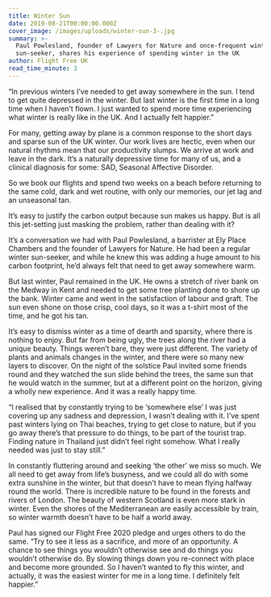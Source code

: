 ```yaml
---
title: Winter Sun
date: 2019-08-21T00:00:00.000Z
cover_image: /images/uploads/winter-sun-3-.jpg
summary: >-
  Paul Powlesland, founder of Lawyers for Nature and once-frequent winter
  sun-seeker, shares his experience of spending winter in the UK
author: Flight Free UK
read_time_minute: 3
---
```


“In previous winters I’ve needed to get away somewhere in the sun. I tend to get quite depressed in the winter. But last winter is the first time in a long time when I haven’t flown. I just wanted to spend more time experiencing what winter is really like in the UK. And I actually felt happier.”

For many, getting away by plane is a common response to the short days and sparse sun of the UK winter. Our work lives are hectic, even when our natural rhythms mean that our productivity slumps. We arrive at work and leave in the dark. It’s a naturally depressive time for many of us, and a clinical diagnosis for some: SAD, Seasonal Affective Disorder. 

So we book our flights and spend two weeks on a beach before returning to the same cold, dark and wet routine, with only our memories, our jet lag and an unseasonal tan.

It’s easy to justify the carbon output because sun makes us happy. But is all this jet-setting just masking the problem, rather than dealing with it?  

It’s a conversation we had with Paul Powlesland, a barrister at Ely Place Chambers and the founder of Lawyers for Nature. He had been a regular winter sun-seeker, and while he knew this was adding a huge amount to his carbon footprint, he’d always felt that need to get away somewhere warm.

But last winter, Paul remained in the UK. He owns a stretch of river bank on the Medway in Kent and needed to get some tree planting done to shore up the bank. Winter came and went in the satisfaction of labour and graft. The sun even shone on those crisp, cool days, so it was a t-shirt most of the time, and he got his tan.

It’s easy to dismiss winter as a time of dearth and sparsity, where there is nothing to enjoy. But far from being ugly, the trees along the river had a unique beauty. Things weren’t bare, they were just different. The variety of plants and animals changes in the winter, and there were so many new layers to discover. On the night of the solstice Paul invited some friends round and they watched the sun slide behind the trees, the same sun that he would watch in the summer, but at a different point on the horizon, giving a wholly new experience. And it was a really happy time.

“I realised that by constantly trying to be ‘somewhere else’ I was just covering up any sadness and depression, I wasn’t dealing with it. I’ve spent past winters lying on Thai beaches, trying to get close to nature, but if you go away there’s that pressure to do things, to be part of the tourist trap. Finding nature in Thailand just didn’t feel right somehow. What I really needed was just to stay still.”

In constantly fluttering around and seeking ‘the other’ we miss so much. We all need to get away from life’s busyness, and we could all do with some extra sunshine in the winter, but that doesn’t have to mean flying halfway round the world. There is incredible nature to be found in the forests and rivers of London. The beauty of western Scotland is even more stark in winter. Even the shores of the Mediterranean are easily accessible by train, so winter warmth doesn’t have to be half a world away. 

Paul has signed our Flight Free 2020 pledge and urges others to do the same. “Try to see it less as a sacrifice, and more of an opportunity. A chance to see things you wouldn’t otherwise see and do things you wouldn’t otherwise do. By slowing things down you re-connect with place and become more grounded. So I haven’t wanted to fly this winter, and actually, it was the easiest winter for me in a long time. I definitely felt happier.”
